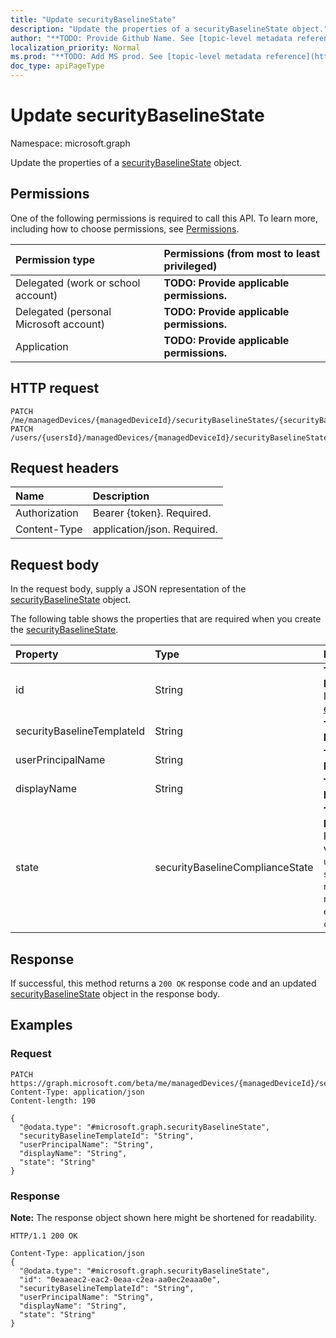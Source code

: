```yaml
---
title: "Update securityBaselineState"
description: "Update the properties of a securityBaselineState object."
author: "**TODO: Provide Github Name. See [topic-level metadata reference](https://msgo.azurewebsites.net/add/document/guidelines/metadata.html#topic-level-metadata)**"
localization_priority: Normal
ms.prod: "**TODO: Add MS prod. See [topic-level metadata reference](https://msgo.azurewebsites.net/add/document/guidelines/metadata.html#topic-level-metadata)**"
doc_type: apiPageType
---
```


# Update securityBaselineState
Namespace: microsoft.graph

Update the properties of a [securityBaselineState](../resources/intune-securitybaselinestate.md) object.

## Permissions
One of the following permissions is required to call this API. To learn more, including how to choose permissions, see [Permissions](/graph/permissions-reference).

|Permission type|Permissions (from most to least privileged)|
|:---|:---|
|Delegated (work or school account)|**TODO: Provide applicable permissions.**|
|Delegated (personal Microsoft account)|**TODO: Provide applicable permissions.**|
|Application|**TODO: Provide applicable permissions.**|

## HTTP request

<!-- {
  "blockType": "ignored"
}
-->
``` http
PATCH /me/managedDevices/{managedDeviceId}/securityBaselineStates/{securityBaselineStateId}
PATCH /users/{usersId}/managedDevices/{managedDeviceId}/securityBaselineStates/{securityBaselineStateId}
```

## Request headers
|Name|Description|
|:---|:---|
|Authorization|Bearer {token}. Required.|
|Content-Type|application/json. Required.|

## Request body
In the request body, supply a JSON representation of the [securityBaselineState](../resources/intune-securitybaselinestate.md) object.

The following table shows the properties that are required when you create the [securityBaselineState](../resources/intune-securitybaselinestate.md).

|Property|Type|Description|
|:---|:---|:---|
|id|String|**TODO: Add Description** Inherited from [entity](../resources/entity.md)|
|securityBaselineTemplateId|String|**TODO: Add Description**|
|userPrincipalName|String|**TODO: Add Description**|
|displayName|String|**TODO: Add Description**|
|state|securityBaselineComplianceState|**TODO: Add Description**. Possible values are: `unknown`, `secure`, `notApplicable`, `notSecure`, `error`, `conflict`.|



## Response

If successful, this method returns a `200 OK` response code and an updated [securityBaselineState](../resources/intune-securitybaselinestate.md) object in the response body.

## Examples

### Request
<!-- {
  "blockType": "request",
  "name": "update_securitybaselinestate"
}
-->
``` http
PATCH https://graph.microsoft.com/beta/me/managedDevices/{managedDeviceId}/securityBaselineStates/{securityBaselineStateId}
Content-Type: application/json
Content-length: 190

{
  "@odata.type": "#microsoft.graph.securityBaselineState",
  "securityBaselineTemplateId": "String",
  "userPrincipalName": "String",
  "displayName": "String",
  "state": "String"
}
```


### Response
**Note:** The response object shown here might be shortened for readability.
<!-- {
  "blockType": "response",
  "truncated": true
}
-->
``` http
HTTP/1.1 200 OK

Content-Type: application/json
{
  "@odata.type": "#microsoft.graph.securityBaselineState",
  "id": "0eaaeac2-eac2-0eaa-c2ea-aa0ec2eaaa0e",
  "securityBaselineTemplateId": "String",
  "userPrincipalName": "String",
  "displayName": "String",
  "state": "String"
}
```

